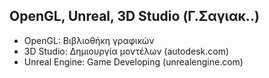 ## OpenGL, Unreal, 3D Studio (Γ.Σαγιακ..)

* OpenGL: Βιβλιοθήκη γραφικών
* 3D Studio: Δημιουργία μοντέλων (autodesk.com)
* Unreal Engine: Game Developing (unrealengine.com)
